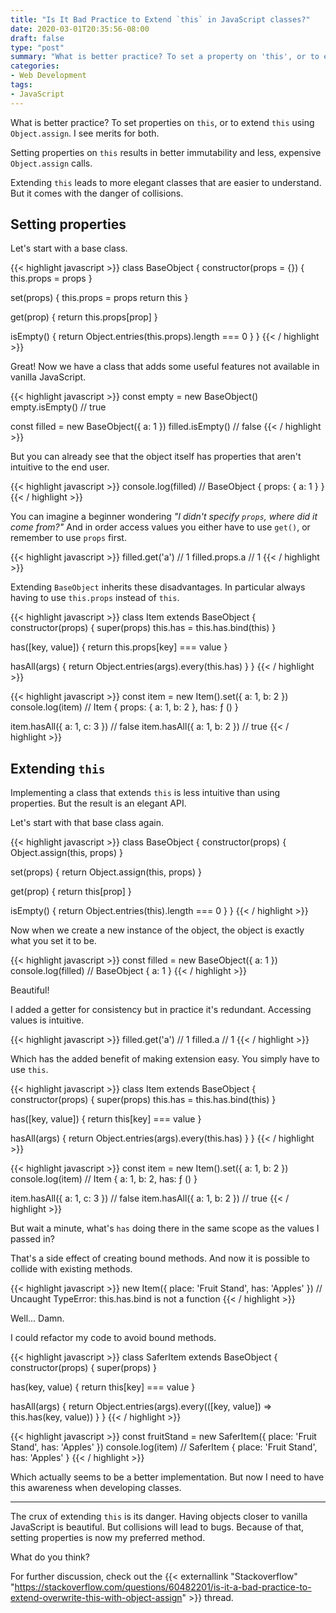 ```yaml
---
title: "Is It Bad Practice to Extend `this` in JavaScript classes?"
date: 2020-03-01T20:35:56-08:00
draft: false
type: "post"
summary: "What is better practice? To set a property on 'this', or to extend 'this' using 'Object.assign'. I see merits for both."
categories:
- Web Development
tags:
- JavaScript
---
```


What is better practice? To set properties on `this`, or to extend `this` using `Object.assign`. I see merits for both.

Setting properties on `this` results in better immutability and less, expensive `Object.assign` calls.

Extending `this` leads to more elegant classes that are easier to understand. But it comes with the danger of collisions.

## Setting properties

Let's start with a base class.

{{< highlight javascript >}}
class BaseObject {
  constructor(props = {}) {
    this.props = props
  }

  set(props) {
    this.props = props
    return this
  }

  get(prop) {
    return this.props[prop]
  }

  isEmpty() {
    return Object.entries(this.props).length === 0
  }
}
{{< / highlight >}}

Great! Now we have a class that adds some useful features not available in vanilla JavaScript.

{{< highlight javascript >}}
const empty = new BaseObject()
empty.isEmpty() // true

const filled = new BaseObject({ a: 1 })
filled.isEmpty() // false
{{< / highlight >}}

But you can already see that the object itself has properties that aren't intuitive to the end user.

{{< highlight javascript >}}
console.log(filled) // BaseObject { props: { a: 1 } }
{{< / highlight >}}

You can imagine a beginner wondering _"I didn't specify `props`, where did it come from?"_ And in order access values you either have to use `get()`, or remember to use `props` first.

{{< highlight javascript >}}
filled.get('a') // 1
filled.props.a // 1
{{< / highlight >}}

Extending `BaseObject` inherits these disadvantages. In particular always having to use `this.props` instead of `this`.

{{< highlight javascript >}}
class Item extends BaseObject {
  constructor(props) {
    super(props)
    this.has = this.has.bind(this)
  }

  has([key, value]) {
    return this.props[key] === value
  }

  hasAll(args) {
    return Object.entries(args).every(this.has)
  }
}
{{< / highlight >}}

{{< highlight javascript >}}
const item = new Item().set({ a: 1, b: 2 })
console.log(item) // Item { props: { a: 1, b: 2 }, has: ƒ () }

item.hasAll({ a: 1, c: 3 }) // false
item.hasAll({ a: 1, b: 2 }) // true
{{< / highlight >}}

## Extending `this`

Implementing a class that extends `this` is less intuitive than using properties. But the result is an elegant API.

Let's start with that base class again.

{{< highlight javascript >}}
class BaseObject {
  constructor(props) {
    Object.assign(this, props)
  }

  set(props) {
    return Object.assign(this, props)
  }

  get(prop) {
    return this[prop]
  }

  isEmpty() {
    return Object.entries(this).length === 0
  }
}
{{< / highlight >}}

Now when we create a new instance of the object, the object is exactly what you set it to be.

{{< highlight javascript >}}
const filled = new BaseObject({ a: 1 })
console.log(filled) // BaseObject { a: 1 }
{{< / highlight >}}

Beautiful!

I added a getter for consistency but in practice it's redundant. Accessing values is intuitive.

{{< highlight javascript >}}
filled.get('a') // 1
filled.a // 1
{{< / highlight >}}

Which has the added benefit of making extension easy. You simply have to use `this`.

{{< highlight javascript >}}
class Item extends BaseObject {
  constructor(props) {
    super(props)
    this.has = this.has.bind(this)
  }

  has([key, value]) {
    return this[key] === value
  }

  hasAll(args) {
    return Object.entries(args).every(this.has)
  }
}
{{< / highlight >}}

{{< highlight javascript >}}
const item = new Item().set({ a: 1, b: 2 })
console.log(item) // Item { a: 1, b: 2, has: ƒ () }

item.hasAll({ a: 1, c: 3 }) // false
item.hasAll({ a: 1, b: 2 }) // true
{{< / highlight >}}

But wait a minute, what's `has` doing there in the same scope as the values I passed in?

That's a side effect of creating bound methods. And now it is possible to collide with existing methods.

{{< highlight javascript >}}
new Item({ place: 'Fruit Stand', has: 'Apples' })
// Uncaught TypeError: this.has.bind is not a function
{{< / highlight >}}

Well... Damn. 

I could refactor my code to avoid bound methods.

{{< highlight javascript >}}
class SaferItem extends BaseObject {
  constructor(props) {
    super(props)
  }

  has(key, value) {
    return this[key] === value
  }

  hasAll(args) {
    return Object.entries(args).every(([key, value]) => this.has(key, value))
  }
}
{{< / highlight >}}

{{< highlight javascript >}}
const fruitStand = new SaferItem({ place: 'Fruit Stand', has: 'Apples' })
console.log(item) // SaferItem { place: 'Fruit Stand', has: 'Apples' }
{{< / highlight >}}

Which actually seems to be a better implementation. But now I need to have this awareness when developing classes.

---

The crux of extending `this` is its danger. Having objects closer to vanilla JavaScript is beautiful. But collisions will lead to bugs. Because of that, setting properties is now my preferred method.

What do you think?

For further discussion, check out the {{< externallink "Stackoverflow" "https://stackoverflow.com/questions/60482201/is-it-a-bad-practice-to-extend-overwrite-this-with-object-assign" >}} thread.